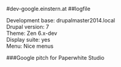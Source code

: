 #dev-google.einstern.at
##logfile

Development base: drupalmaster2014.local  
Drupal version: 7  
Theme: Zen 6.x-dev  
Display suite: yes  
Menu: Nice menus  

###Google pitch for Paperwhite Studio
